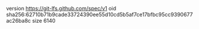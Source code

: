version https://git-lfs.github.com/spec/v1
oid sha256:62710b71b9cade33724390ee55d10cd5b5af7ce17bfbc95cc9390677ac26ba8c
size 6140
